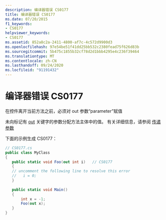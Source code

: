 ```yaml
---
description: 编译器错误 CS0177
title: 编译器错误 CS0177
ms.date: 07/20/2015
f1_keywords:
- CS0177
helpviewer_keywords:
- CS0177
ms.assetid: 852a8c2a-2411-4800-af7c-4c572d9900d3
ms.openlocfilehash: 97e54be51f41dd25bb532c2380fead75f626d83b
ms.sourcegitcommit: 5b475c1855b32cf78d2d1bbb4295e4c236f39464
ms.translationtype: MT
ms.contentlocale: zh-CN
ms.lasthandoff: 09/24/2020
ms.locfileid: "91191432"
---
```

# <a name="compiler-error-cs0177"></a>编译器错误 CS0177

在控件离开当前方法之前，必须对 out 参数“parameter”赋值  
  
 未向标记有 [out](../language-reference/keywords/out-parameter-modifier.md) 关键字的参数分配方法主体中的值。 有关详细信息，请参阅 [传递参数](../programming-guide/classes-and-structs/passing-parameters.md)  
  
 下面的示例生成 CS0177：  
  
```csharp  
// CS0177.cs  
public class MyClass  
{  
   public static void Foo(out int i)   // CS0177  
   {  
   // uncomment the following line to resolve this error  
   //   i = 0;  
   }  
  
   public static void Main()  
   {  
       int x = -1;  
       Foo(out x);  
   }  
}  
```

